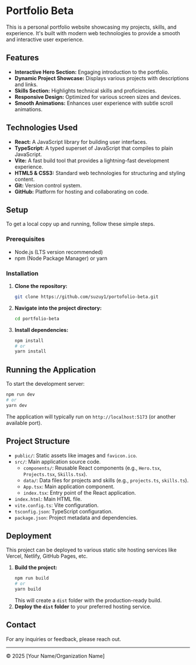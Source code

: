 # Portfolio Beta

This is a personal portfolio website showcasing my projects, skills, and experience. It's built with modern web technologies to provide a smooth and interactive user experience.

## Features

*   **Interactive Hero Section:** Engaging introduction to the portfolio.
*   **Dynamic Project Showcase:** Displays various projects with descriptions and links.
*   **Skills Section:** Highlights technical skills and proficiencies.
*   **Responsive Design:** Optimized for various screen sizes and devices.
*   **Smooth Animations:** Enhances user experience with subtle scroll animations.

## Technologies Used

*   **React:** A JavaScript library for building user interfaces.
*   **TypeScript:** A typed superset of JavaScript that compiles to plain JavaScript.
*   **Vite:** A fast build tool that provides a lightning-fast development experience.
*   **HTML5 & CSS3:** Standard web technologies for structuring and styling content.
*   **Git:** Version control system.
*   **GitHub:** Platform for hosting and collaborating on code.

## Setup

To get a local copy up and running, follow these simple steps.

### Prerequisites

*   Node.js (LTS version recommended)
*   npm (Node Package Manager) or yarn

### Installation

1.  **Clone the repository:**
    ```bash
    git clone https://github.com/suzuy1/portofolio-beta.git
    ```
2.  **Navigate into the project directory:**
    ```bash
    cd portfolio-beta
    ```
3.  **Install dependencies:**
    ```bash
    npm install
    # or
    yarn install
    ```

## Running the Application

To start the development server:

```bash
npm run dev
# or
yarn dev
```

The application will typically run on `http://localhost:5173` (or another available port).

## Project Structure

*   `public/`: Static assets like images and `favicon.ico`.
*   `src/`: Main application source code.
    *   `components/`: Reusable React components (e.g., `Hero.tsx`, `Projects.tsx`, `Skills.tsx`).
    *   `data/`: Data files for projects and skills (e.g., `projects.ts`, `skills.ts`).
    *   `App.tsx`: Main application component.
    *   `index.tsx`: Entry point of the React application.
*   `index.html`: Main HTML file.
*   `vite.config.ts`: Vite configuration.
*   `tsconfig.json`: TypeScript configuration.
*   `package.json`: Project metadata and dependencies.

## Deployment

This project can be deployed to various static site hosting services like Vercel, Netlify, GitHub Pages, etc.

1.  **Build the project:**
    ```bash
    npm run build
    # or
    yarn build
    ```
    This will create a `dist` folder with the production-ready build.
2.  **Deploy the `dist` folder** to your preferred hosting service.

## Contact

For any inquiries or feedback, please reach out.

---

&copy; 2025 [Your Name/Organization Name]
